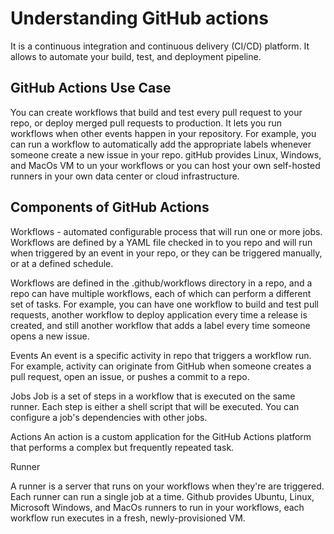 # Understanding GitHub actions

It is a continuous integration and continuous delivery (CI/CD)
platform.
It allows to automate your build, test, and deployment pipeline.

## GitHub Actions Use Case

You can create workflows that build and test every pull request to your repo, or deploy merged pull requests to production.
It lets you run workflows when other events happen in your repository.
For example, you can run a workflow to automatically add the appropriate labels whenever someone create a new issue in your repo.
gitHub provides Linux, Windows, and MacOs VM to un your workflows or you can host your own self-hosted runners in your own data center or cloud infrastructure.

## Components of GitHub Actions

Workflows - automated configurable process that will run one or more jobs. Workflows are defined by a YAML file checked in to you repo and will run when triggered by an event in your repo, or they can be triggered manually, or at a defined schedule.

Workflows are defined in the .github/workflows directory in a repo, and a repo can have multiple workflows, each of which can perform a different set of tasks. For example, you can have one workflow to build and test pull requests, another workflow to deploy application every time a release is created, and still another workflow that adds a label every time someone opens a new issue.

Events
An event is a specific activity in repo that triggers a workflow run. For example, activity can originate from GitHub when someone creates a pull request, open an issue, or pushes a commit to a repo.

Jobs
Job is a set of steps in a workflow that is executed on the same runner. Each step is either a shell script that will be executed.
You can configure a job's dependencies with other jobs.

Actions
An action is a custom application for the GitHub Actions platform that performs a complex but frequently repeated task.

Runner

A runner is a server that runs on your workflows when  they're are triggered. Each runner can run a single job at a time. Github provides Ubuntu, Linux, Microsoft Windows, and MacOs runners to run in your workflows, each workflow run executes in a fresh, newly-provisioned VM.
